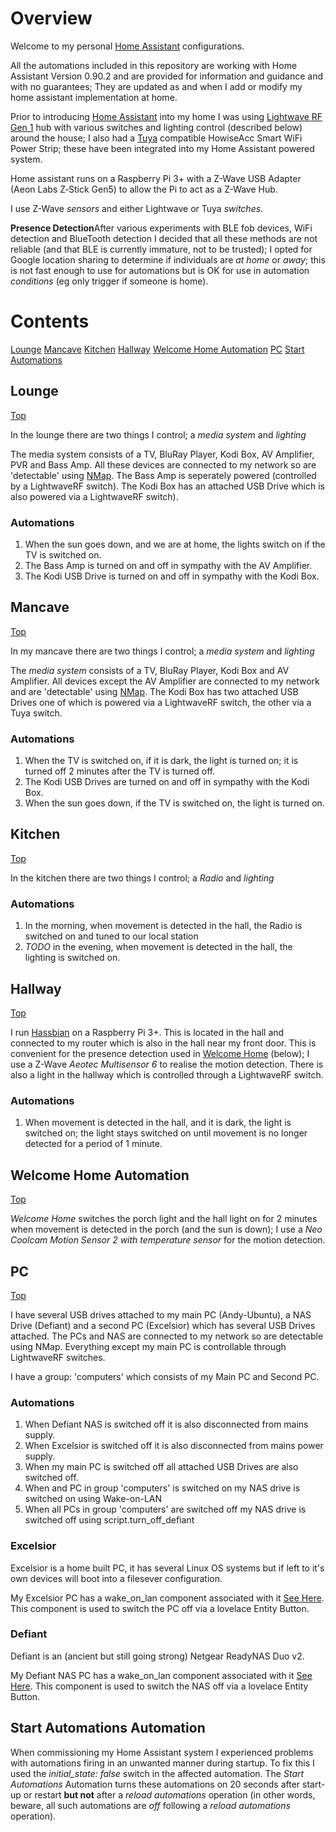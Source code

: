 # Overview
Welcome to my personal [Home Assistant](https://home-assistant.io) configurations. 
 
All the automations included in this repository are working with Home Assistant Version 0.90.2 and are provided for information and guidance and with no guarantees; They are updated as and when I add or modify my home assistant implementation at home. 

Prior to introducing [Home Assistant](https://home-assistant.io) into my home I was using [Lightwave RF Gen 1](https://www.home-assistant.io/components/lightwave/) hub with various switches and lighting control (described below) around the house; I also had a [Tuya](https://www.home-assistant.io/components/tuya/) compatible HowiseAcc Smart WiFi Power Strip; these have been integrated into my Home Assistant powered system. 

Home assistant runs on a Raspberry Pi 3+ with a Z-Wave USB Adapter (Aeon Labs Z‐Stick Gen5) to allow the Pi to act as a Z-Wave Hub.

I use Z-Wave <i>sensors</i> and either Lightwave or Tuya <i>switches</i>. 

<b>Presence Detection</b>After various experiments with BLE fob devices, WiFi detection and BlueTooth detection I decided that all these methods are not reliable (and that BLE is currently immature, not to be trusted); I opted for Google location sharing to determine if individuals are <i>at home</i> or <i>away</i>; this is not fast enough to use for automations but is OK for use in automation <i>conditions</i> (eg only trigger if someone is home).  

# <a name="top">Contents</a>
[Lounge](#lounge)
[Mancave](#mancave)
[Kitchen](#kitchen)
[Hallway](#hallway)
[Welcome Home Automation](#welcomehome)
[PC](#pc)
[Start Automations](#startup)

## <a name="lounge">Lounge</a>

[Top](#top)

In the lounge there are two things I control; a *media system* and *lighting*

The media system consists of a TV, BluRay Player, Kodi Box, AV Amplifier, PVR and Bass Amp. All these devices are connected to my network so are 'detectable' using [NMap](https://www.home-assistant.io/components/device_tracker.nmap_tracker/). The Bass Amp is seperately powered (controlled by a LightwaveRF switch). The Kodi Box has an attached USB Drive which is also powered via a LightwaveRF switch).

### Automations
1. When the sun goes down, and we are at home, the lights switch on if the TV is switched on.
2. The Bass Amp is turned on and off in sympathy with the AV Amplifier.
3. The Kodi USB Drive is turned on and off in sympathy with the Kodi Box. 

## <a name="mancave">Mancave</a>

[Top](#top)

In my mancave there are two things I control; a *media system* and *lighting*

The *media system* consists of a TV, BluRay Player, Kodi Box and AV Amplifier. All devices except the AV Amplifier are connected to my network and are 'detectable' using [NMap](https://www.home-assistant.io/components/device_tracker.nmap_tracker/). The Kodi Box has two attached USB Drives one of which is powered via a LightwaveRF switch, the other via a Tuya switch.

### Automations
1. When the TV is switched on, if it is dark, the light is turned on; it is turned off 2 minutes after the TV is turned off.
2. The Kodi USB Drives are turned on and off in sympathy with the Kodi Box. 
3. When the sun goes down, if the TV is switched on, the light is turned on.

## <a name="kitchen">Kitchen</a>

[Top](#top)

In the kitchen there are two things I control; a *Radio* and *lighting*

### Automations
1. In the morning, when movement is detected in the hall, the Radio is switched on and tuned to our local station
2. *TODO* in the evening, when movement is detected in the hall, the lighting is switched on.

## <a name="Hallway">Hallway</a>

[Top](#top)

I run [Hassbian](https://www.home-assistant.io/docs/installation/hassbian/) on a Raspberry Pi 3+. This is located in the hall and connected to my router which is also in the hall near my front door. This is convenient for the presence detection used in [Welcome Home](#welcomehome) (below); I use a Z-Wave *Aeotec Multisensor 6* to realise the motion detection. There is also a light in the hallway which is controlled through a LightwaveRF switch.

### Automations
1. When movement is detected in the hall, and it is dark, the light is switched on; the light stays switched on until movement is no longer detected for a period of 1 minute.

## <a name="welcomehome">Welcome Home Automation</a>

[Top](#top)

*Welcome Home* switches the porch light and the hall light on for 2 minutes when movement is detected in the porch (and the sun is down); I use a <i>Neo Coolcam Motion Sensor 2 with temperature sensor</i> for the motion detection.

## <a name="pc">PC</a>

[Top](#top)

I have several USB drives attached to my main PC (Andy-Ubuntu), a NAS Drive (Defiant) and a second PC (Excelsior) which has several USB Drives attached. The PCs and NAS are connected to my network  so are detectable using NMap. Everything except my main PC is controllable through LightwaveRF switches.

I have a group: 'computers' which consists of my Main PC and Second PC. 

### Automations
1. When Defiant NAS is switched off it is also disconnected from mains supply.
2. When Excelsior is switched off it is also disconnected from mains power supply.
3. When my main PC is switched off all attached USB Drives are also switched off.
4. When and PC in group 'computers' is switched on my NAS drive is switched on using Wake-on-LAN
5. When all PCs in group 'computers' are switched off my NAS drive is switched off using script.turn_off_defiant

### Excelsior
Excelsior is a home built PC, it has several Linux OS systems but if left to it's own devices will boot into a filesever configuration.

My Excelsior PC has a wake_on_lan component associated with it [See Here](https://www.home-assistant.io/components/wake_on_lan/). This component is used to switch the PC off via a lovelace Entity Button.

### Defiant
Defiant is an (ancient but still going strong) Netgear ReadyNAS Duo v2.

My Defiant NAS PC has a wake_on_lan component associated with it [See Here](https://www.home-assistant.io/components/wake_on_lan/). This component is used to switch the NAS off via a lovelace Entity Button.

## <a name="startup">Start Automations Automation</a>
When commissioning my Home Assistant system I experienced problems with automations firing in an unwanted manner during startup. To fix this I used the *initial_state: false* switch in the affected automation. The *Start Automations* Automation turns these automations on 20 seconds after start-up or restart **but not** after a *reload automations* operation (in other words, beware, all such automations are *off* following a *reload automations* operation). 
